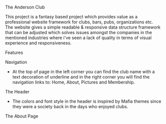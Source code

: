 The Anderson Club

This project is a fantasy based project which provides value as a professional website framework
for clubs, bars, pubs, organizations etc. The website gives a simple readable & responsive data structure framework that can be adjusted which solves issues amongst the companies in the mentioned industries where i've seen a lack of quality in terms of visual experience and responsiveness.

Features

Navigation

* At the top of page in the left corner you can find the club name with a text decoration of underline and in the right corner you will find the navigation links to: Home, About, Pictures and Membership.

The Header

* The colors and font style in the header is inspired by Mafia themes since they were a society back in the days who enjoyed clubs.

The About Page

